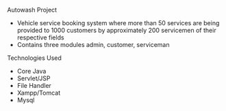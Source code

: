 Autowash Project
- Vehicle service booking system where more than 50 services are being provided to 1000 customers by approximately 200 servicemen of their respective fields 
- Contains three modules admin, customer, serviceman

Technologies Used
- Core Java
- Servlet/JSP
- File Handler
- Xampp/Tomcat
- Mysql
